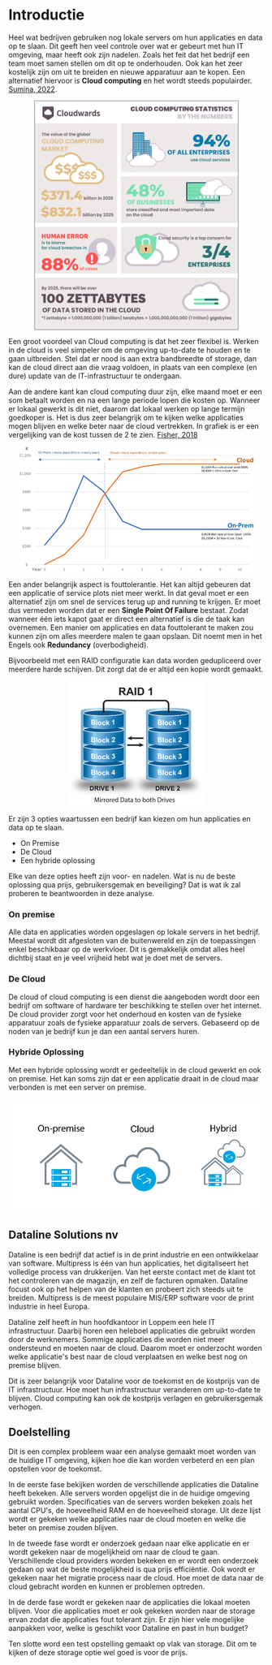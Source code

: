 # Introductie

Heel wat bedrijven gebruiken nog lokale servers om hun applicaties en data op te slaan. Dit geeft hen veel controle over wat er gebeurt met hun IT omgeving, maar heeft ook zijn nadelen. Zoals het feit dat het bedrijf een team moet samen stellen om dit op te onderhouden. Ook kan het zeer kostelijk zijn om uit te breiden en nieuwe apparatuur aan te kopen. Een alternatief hiervoor is **Cloud computing** en het wordt steeds populairder. [Sumina, 2022](https://www.cloudwards.net/cloud-computing-statistics/).

<img src="./img/Cloud-Computing-Stats-By-the-Numbers.png" height="450" style="display: block;margin: 0 auto;border:1px solid gray"/>

Een groot voordeel van Cloud computing is dat het zeer flexibel is. Werken in de cloud is veel simpeler om de omgeving up-to-date te houden en te gaan uitbreiden. Stel dat er nood is aan extra bandbreedte of storage, dan kan de cloud direct aan die vraag voldoen, in plaats van een complexe (en dure) update van de IT-infrastructuur te ondergaan.

Aan de andere kant kan cloud computing duur zijn, elke maand moet er een som betaalt worden en na een lange periode lopen die kosten op. Wanneer er lokaal gewerkt is dit niet, daarom dat lokaal werken op lange termijn goedkoper is. Het is dus zeer belangrijk om te kijken welke applicaties mogen blijven en welke beter naar de cloud vertrekken. In grafiek is er een vergelijking van de kost tussen de 2 te zien. [Fisher, 2018](https://www.scirp.org/html/7-2121263_87661.htm)

<img src="./img/cloud_vs_on_prem_cost.png" height="250" style="display: block;margin: 0 auto;"/>

Een ander belangrijk aspect is fouttolerantie. Het kan altijd gebeuren dat een applicatie of service plots niet meer werkt. In dat geval moet er een alternatief zijn om snel de services terug up and running te krijgen. 
Er moet dus vermeden worden dat er een **Single Point Of Failure** bestaat. Zodat wanneer één iets kapot gaat er direct een alternatief is die de taak kan overnemen. Een manier om applicaties en data fouttolerant te maken zou kunnen zijn om alles meerdere malen te gaan opslaan. Dit noemt men in het Engels ook **Redundancy** (overbodigheid).

Bijvoorbeeld met een RAID configuratie kan data worden gedupliceerd over meerdere harde schijven. Dit zorgt dat de er altijd een kopie wordt gemaakt.

<img src="./img/Raid1.jpg" height="250" style="display: block;margin: 0 auto;"/>

Er zijn 3 opties waartussen een bedrijf kan kiezen om hun applicaties en data op te slaan. 

- On Premise
- De Cloud
- Een hybride oplossing

Elke van deze opties heeft zijn voor- en nadelen. Wat is nu de beste oplossing qua prijs, gebruikersgemak en beveiliging? Dat is wat ik zal proberen te beantwoorden in deze analyse.


### On premise

Alle data en applicaties worden opgeslagen op lokale servers in het bedrijf. Meestal wordt dit afgesloten van de buitenwereld en zijn de toepassingen enkel beschikbaar op de werkvloer. Dit is gemakkelijk omdat alles heel dichtbij staat en je veel vrijheid hebt wat je doet met de servers.

### De Cloud

De cloud of cloud computing is een dienst die aangeboden wordt door een bedrijf om software of hardware ter beschikking te stellen over het internet. De cloud provider zorgt voor het onderhoud en kosten van de fysieke apparatuur zoals de fysieke apparatuur zoals de servers. Gebaseerd op de noden van je bedrijf kun je dan een aantal servers huren.

### Hybride Oplossing

Met een hybride oplossing wordt er gedeeltelijk in de cloud gewerkt en ook on premise. Het kan soms zijn dat er een applicatie draait in de cloud maar verbonden is met een server on premise.

![cloud vs on prem](./img/cloud_vs_on_prem.png)


## Dataline Solutions nv

Dataline is een bedrijf dat actief is in de print industrie en een ontwikkelaar van software. Multipress is één van hun applicaties, het digitaliseert het volledige process van drukkerijen. Van het eerste contact met de klant tot het controleren van de magazijn, en zelf de facturen opmaken. Dataline focust ook op het helpen van de klanten en probeert zich steeds uit te breiden. Multipress is de meest populaire MIS/ERP software voor de print industrie in heel Europa.

Dataline zelf heeft in hun hoofdkantoor in Loppem een hele IT infrastructuur. Daarbij horen een heleboel applicaties die gebruikt worden door de werknemers. Sommige applicaties die worden niet meer ondersteund en moeten naar de cloud. Daarom moet er onderzocht worden welke applicatie's best naar de cloud verplaatsen en welke best nog on premise blijven.

Dit is zeer belangrijk voor Dataline voor de toekomst en de kostprijs van de IT infrastructuur. Hoe moet hun infrastructuur veranderen om up-to-date te blijven. Cloud computing kan ook de kostprijs verlagen en gebruikersgemak verhogen.

## Doelstelling

Dit is een complex probleem waar een analyse gemaakt moet worden van de huidige IT omgeving, kijken hoe die kan worden verbeterd en een plan opstellen voor de toekomst.

In de eerste fase bekijken worden de verschillende applicaties die Dataline heeft bekeken. Alle servers worden opgelijst die in de huidige omgeving gebruikt worden. Specificaties van de servers worden bekeken zoals het aantal CPU's, de hoeveelheid RAM en de hoeveelheid storage. Uit deze lijst wordt er gekeken welke applicaties naar de cloud moeten en welke die beter on premise zouden blijven.

In de tweede fase wordt er onderzoek gedaan naar elke applicatie en er wordt gekeken naar de mogelijkheid om naar de cloud te gaan. Verschillende cloud providers worden bekeken en er wordt een onderzoek gedaan op wat de beste mogelijkheid is qua prijs efficiëntie. Ook wordt er gekeken naar het migratie process naar de cloud. Hoe moet de data naar de cloud gebracht worden en kunnen er problemen optreden.

In de derde fase wordt er gekeken naar de applicaties die lokaal moeten blijven. Voor die applicaties moet er ook gekeken worden naar de storage ervan zodat die applicaties fout tolerant zijn. Er zijn hier vele mogelijke aanpakken voor, welke is geschikt voor Dataline en past in hun budget?

Ten slotte word een test opstelling gemaakt op vlak van storage. Dit om te kijken of deze storage optie wel goed is voor de prijs.
